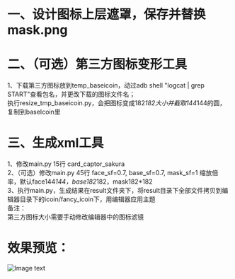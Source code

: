 一、设计图标上层遮罩，保存并替换mask.png<br/>
===

二、（可选）第三方图标变形工具<br/>
===
1、下载第三方图标放到temp_baseicoin，动过adb shell "logcat | grep START"查看包名，并更改下载的图标文件名；<br/>
执行resize_tmp_baseicoin.py，会把图标变成182*182大小并截取144*144的圆，复制到baseIcoin里<br/>

三、生成xml工具<br/>
===
1、修改main.py 15行 card_captor_sakura<br/>
2、（可选）修改main.py 45行 face_sf=0.7, base_sf=0.7, mask_sf=1 缩放倍率，默认face144*144，base182*182，mask182*182<br/>
3、执行main.py，生成结果在result文件夹下，将result目录下全部文件拷贝到编辑器目录下的icoin/fancy_icoin下，用编辑器应用主题<br/>
备注：<br/>
第三方图标大小需要手动修改编辑器中的图标滤镜<br/>

效果预览：<br/>
===
![Image text](https://github.com/ChesleyCN/MIUI_Theme_Icoin/blob/master/preview/syaooran_preview.gif)
